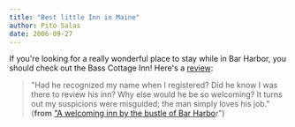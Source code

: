 ```yaml
---
title: "Best little Inn in Maine"
author: Pito Salas
date: 2006-09-27
---
```




If you're looking for a really wonderful place to stay while in Bar Harbor,
you should check out the Bass Cottage Inn! Here's a
[review](<http://www.explorenewengland.com/travel?article=maine/articles/2006/09/24/a_welcoming_inn_by_the_bustle_of_bar_harbor/>):

>
> "Had he recognized my name when I registered? Did he know I was there to
> review his inn? Why else would he be so welcoming? It turns out my
> suspicions were misguided; the man simply loves his job." (**from** ["A
> welcoming inn by the bustle of Bar
> Harbo](<http://www.explorenewengland.com/travel?article=maine/articles/2006/09/24/a_welcoming_inn_by_the_bustle_of_bar_harbor/>)r")



